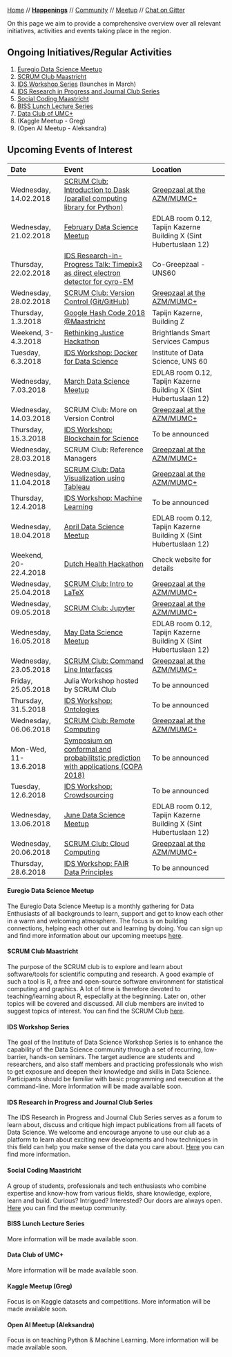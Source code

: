 [Home](README.md) // **[Happenings](happenings.md)** // [Community](community.md) // [Meetup](meetup.md) // [Chat on Gitter](https://gitter.im/eu-data-science/Lobby)


On this page we aim to provide a comprehensive overview over all relevant initiatives, activities and events taking place in the region.

## Ongoing Initiatives/Regular Activities
1. [Euregio Data Science Meetup](#euregio-data-science-meetup)
2. [SCRUM Club Maastricht](#scrum-club-maastricht)
3. [IDS Workshop Series](#ids-workshop-series) (launches in March)
4. [IDS Research in Progress and Journal Club Series](#ids-research-in-progress-and-journal-club-series)
5. [Social Coding Maastricht](#social-coding-maastricht)
6. [BISS Lunch Lecture Series](#biss-lunch-lecture-series)
7. [Data Club of UMC+](#data-club-of-umc)
8. (Kaggle Meetup - Greg)
9. (Open AI Meetup - Aleksandra)

## Upcoming Events of Interest

Date | Event | Location 
:--- | :---- | :-------
Wednesday, 14.02.2018 | [SCRUM Club: Introduction to Dask (parallel computing library for Python)](https://wviechtb.github.io/scrum-club/schedule.html) | [Greepzaal at the AZM/MUMC+](http://www.mumcplattegrond.nl/#map/d99_d26)
Wednesday, 21.02.2018 | [February Data Science Meetup](https://www.meetup.com/Euregio-Data-Science-Meetup/events/247783985/) | EDLAB room 0.12, Tapijn Kazerne Building X (Sint Hubertuslaan 12)
Thursday, 22.02.2018 | [IDS Research-in-Progress Talk: Timepix3 as direct electron detector for cyro-EM](http://www.signupgenius.com/go/5080f4aaaad2da7f85-idsresearchinpro) | Co-Greepzaal - UNS60
Wednesday, 28.02.2018 | [SCRUM Club: Version Control (Git/GitHub)](https://wviechtb.github.io/scrum-club/schedule.html) | [Greepzaal at the AZM/MUMC+](http://www.mumcplattegrond.nl/#map/d99_d26)
Thursday, 1.3.2018 | [Google Hash Code 2018 @Maastricht](https://www.facebook.com/events/249341432264801/) | Tapijn Kazerne, Building Z
Weekend, 3-4.3.2018 | [Rethinking Justice Hackathon](http://rethinkingjustice.eu) | Brightlands Smart Services Campus
Tuesday, 6.3.2018 | [IDS Workshop: Docker for Data Science](https://www.facebook.com/events/181216312485829/) | Institute of Data Science, UNS 60
Wednesday, 7.03.2018 | [March Data Science Meetup](https://www.meetup.com/Euregio-Data-Science-Meetup/) | EDLAB room 0.12, Tapijn Kazerne Building X (Sint Hubertuslaan 12)
Wednesday, 14.03.2018 | SCRUM Club: More on Version Control | [Greepzaal at the AZM/MUMC+](http://www.mumcplattegrond.nl/#map/d99_d26)
Thursday, 15.3.2018 | [IDS Workshop: Blockchain for Science](https://www.facebook.com/IDSatUM/) | To be announced
Wednesday, 28.03.2018 | SCRUM Club: Reference Managers | [Greepzaal at the AZM/MUMC+](http://www.mumcplattegrond.nl/#map/d99_d26)
Wednesday, 11.04.2018 | [SCRUM Club: Data Visualization using Tableau](https://wviechtb.github.io/scrum-club/schedule.html) | [Greepzaal at the AZM/MUMC+](http://www.mumcplattegrond.nl/#map/d99_d26)
Thursday, 12.4.2018 | [IDS Workshop: Machine Learning](https://www.facebook.com/IDSatUM/) | To be announced
Wednesday, 18.04.2018 | [April Data Science Meetup](https://www.meetup.com/Euregio-Data-Science-Meetup/) | EDLAB room 0.12, Tapijn Kazerne Building X (Sint Hubertuslaan 12)
Weekend, 20-22.4.2018 | [Dutch Health Hackathon](https://www.maastrichtuniversity.nl/news-events/newsletters/article/rT0KhjplgFfQJOovzz+u3Q) | Check website for details
Wednesday, 25.04.2018 | [SCRUM Club: Intro to LaTeX](https://wviechtb.github.io/scrum-club/schedule.html) | [Greepzaal at the AZM/MUMC+](http://www.mumcplattegrond.nl/#map/d99_d26)
Wednesday, 09.05.2018 | [SCRUM Club: Jupyter](https://wviechtb.github.io/scrum-club/schedule.html) | [Greepzaal at the AZM/MUMC+](http://www.mumcplattegrond.nl/#map/d99_d26)
Wednesday, 16.05.2018 | [May Data Science Meetup](https://www.meetup.com/Euregio-Data-Science-Meetup/) | EDLAB room 0.12, Tapijn Kazerne Building X (Sint Hubertuslaan 12)
Wednesday, 23.05.2018 | [SCRUM Club: Command Line Interfaces](https://wviechtb.github.io/scrum-club/schedule.html) | [Greepzaal at the AZM/MUMC+](http://www.mumcplattegrond.nl/#map/d99_d26)
Friday, 25.05.2018 | Julia Workshop hosted by SCRUM Club | To be announced
Thursday, 31.5.2018 | [IDS Workshop: Ontologies](https://www.facebook.com/IDSatUM/) | To be announced
Wednesday, 06.06.2018 | [SCRUM Club: Remote Computing](https://wviechtb.github.io/scrum-club/schedule.html) | [Greepzaal at the AZM/MUMC+](http://www.mumcplattegrond.nl/#map/d99_d26)
Mon-Wed, 11-13.6.2018 | [Symposium on conformal and probabilitstic prediction with applications (COPA 2018)](http://www.clrc.rhul.ac.uk/copa2018/index.html) | To be announced
Tuesday, 12.6.2018 | [IDS Workshop: Crowdsourcing](https://www.facebook.com/IDSatUM/) | To be announced
Wednesday, 13.06.2018 | [June Data Science Meetup](https://www.meetup.com/Euregio-Data-Science-Meetup/) | EDLAB room 0.12, Tapijn Kazerne Building X (Sint Hubertuslaan 12)
Wednesday, 20.06.2018 | [SCRUM Club: Cloud Computing](https://wviechtb.github.io/scrum-club/schedule.html) | [Greepzaal at the AZM/MUMC+](http://www.mumcplattegrond.nl/#map/d99_d26)
Thursday, 28.6.2018 | [IDS Workshop: FAIR Data Principles](https://www.facebook.com/IDSatUM/) | To be announced


#### Euregio Data Science Meetup
The Euregio Data Science Meetup is a monthly gathering for Data Enthusiasts of all backgrounds to learn, support and get to know each other in a warm and welcoming atmosphere. The focus is on building connections, helping each other out and learning by doing. You can sign up and find more information about our upcoming meetups [here](https://www.meetup.com/euregio-data-science-meetup/).

#### SCRUM Club Maastricht
The purpose of the SCRUM club is to explore and learn about software/tools for scientific computing and research. A good example of such a tool is R, a free and open-source software environment for statistical computing and graphics. A lot of time is therefore devoted to teaching/learning about R, especially at the beginning. Later on, other topics will be covered and discussed. All club members are invited to suggest topics of interest. You can find the SCRUM Club [here](https://wviechtb.github.io/scrum-club/).

#### IDS Workshop Series
The goal of the Institute of Data Science Workshop Series is to enhance the capability of the Data Science community through a set of recurring, low-barrier, hands-on seminars. The target audience are students and researchers, and also staff members and practicing professionals who wish to get exposure and deepen their knowledge and skills in Data Science. Participants should be familiar with basic programming and execution at the command-line. More information will be made available soon.

#### IDS Research in Progress and Journal Club Series
The IDS Research in Progress and Journal Club Series serves as a forum to learn about, discuss and critique high impact publications from all facets of Data Science. We welcome and encourage anyone to use our club as a platform to learn about exciting new developments and how techniques in this field can help you make sense of the data you care about. [Here](http://www.signupgenius.com/go/5080f4aaaad2da7f85-idsresearchinpro) you can find more information.

#### Social Coding Maastricht
A group of students, professionals and tech enthusiasts who combine expertise and know-how from various fields, share knowledge, explore, learn and build. Curious? Intrigued? Interested? Our doors are always open. [Here](https://www.meetup.com/if-coding-Maastricht/) you can find the meetup community.

#### BISS Lunch Lecture Series
More information will be made available soon.

#### Data Club of UMC+
More information will be made available soon.

#### Kaggle Meetup (Greg)
Focus is on Kaggle datasets and competitions. More information will be made available soon.

#### Open AI Meetup (Aleksandra)
Focus is on teaching Python & Machine Learning. More information will be made available soon.
